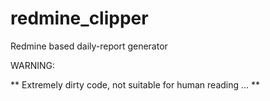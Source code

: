 # redmine_clipper

Redmine based daily-report generator

WARNING:

** Extremely dirty code, not suitable for human reading ... **
